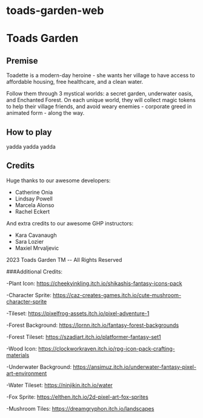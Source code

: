 # toads-garden-web

# Toads Garden

## Premise

Toadette is a modern-day heroine - she wants her village to have access to affordable housing, free healthcare, and a clean water.

Follow them through 3 mystical worlds: a secret garden, underwater oasis, and Enchanted Forest. On each unique world, they will collect magic tokens to help their village friends, and avoid weary enemies - corporate greed in animated form - along the way.

## How to play

yadda yadda yadda

## Credits

Huge thanks to our awesome developers:

- Catherine Onia
- Lindsay Powell
- Marcela Alonso
- Rachel Eckert

And extra credits to our awesome GHP instructors:

- Kara Cavanaugh
- Sara Lozier
- Maxiel Mrvaljevic

2023 Toads Garden TM -- All Rights Reserved

###Additional Credits:

-Plant Icon: https://cheekyinkling.itch.io/shikashis-fantasy-icons-pack

-Character Sprite: https://caz-creates-games.itch.io/cute-mushroom-character-sprite

-Tileset: https://pixelfrog-assets.itch.io/pixel-adventure-1

-Forest Background: https://lornn.itch.io/fantasy-forest-backgrounds

-Forest Tileset: https://szadiart.itch.io/platformer-fantasy-set1

-Wood Icon: https://clockworkraven.itch.io/rpg-icon-pack-crafting-materials

-Underwater Background: https://ansimuz.itch.io/underwater-fantasy-pixel-art-environment

-Water Tileset: https://ninjikin.itch.io/water

-Fox Sprite: https://elthen.itch.io/2d-pixel-art-fox-sprites

-Mushroom Tiles: https://dreamgryphon.itch.io/landscapes
